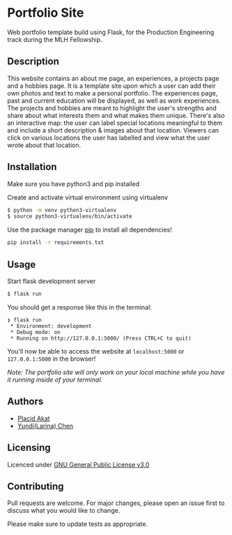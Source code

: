 # Portfolio Site

Web portfolio template build using Flask, for the Production Engineering track during the MLH Fellowship.

## Description

This website contains an about me page, an experiences, a projects page and a hobbies page. It is a template site upon which a user can add their own photos and text to make a personal portfolio. The experiences page, past and current education will be displayed, as well as work experiences. The projects and hobbies are meant to highlight the user's strengths and share about what interests them and what makes them unique. There's also an interactive map: the user can label special locations meaningful to them and include a short description & images about that location. Viewers can click on various locations the user has labelled and view what the user wrote about that location.

## Installation

Make sure you have python3 and pip installed

Create and activate virtual environment using virtualenv
```bash
$ python -m venv python3-virtualenv
$ source python3-virtualenv/bin/activate
```

Use the package manager [pip](https://pip.pypa.io/en/stable/) to install all dependencies!

```bash
pip install -r requirements.txt
```

## Usage

Start flask development server
```bash
$ flask run
```

You should get a response like this in the terminal:
```
❯ flask run
 * Environment: development
 * Debug mode: on
 * Running on http://127.0.0.1:5000/ (Press CTRL+C to quit)
```

You'll now be able to access the website at `localhost:5000` or `127.0.0.1:5000` in the browser! 

*Note: The portfolio site will only work on your local machine while you have it running inside of your terminal.* 

## Authors

- [Placid Akat](https://github.com/anAmateurKat) 
- [Yundi(Larina) Chen](https://github.com/larinachen)

## Licensing

Licenced under [GNU General Public License v3.0](/LICENSE.md)

## Contributing

Pull requests are welcome. For major changes, please open an issue first to discuss what you would like to change.

Please make sure to update tests as appropriate.
